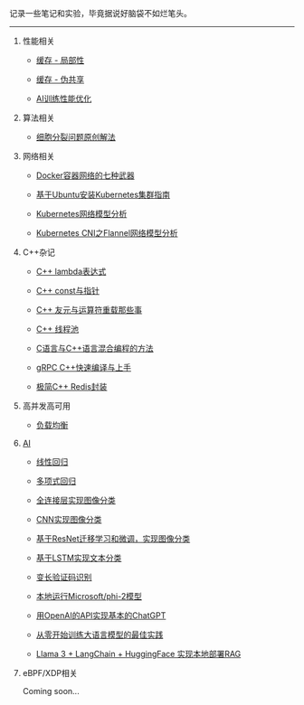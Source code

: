 记录一些笔记和实验，毕竟据说好脑袋不如烂笔头。

---

1. 性能相关
   
   - [缓存 - 局部性](./Performance/Locality_of_reference.md)
   
   - [缓存 - 伪共享](./Performance/False_sharing.md)
      
   - [AI训练性能优化](./Performance/PyTorch_Profiler_TensorBoard.md)
   

2. 算法相关
   
   - [细胞分裂问题原创解法](./Algorithm/Cells_count.md)


3. 网络相关
   
   - [Docker容器网络的七种武器](./Network/Docker_Network.md)

   - [基于Ubuntu安装Kubernetes集群指南](./Network/Kubernetes_Installation.md)
   
   - [Kubernetes网络模型分析](./Network/Kubernetes_Network.md)
   
   - [Kubernetes CNI之Flannel网络模型分析](./Network/Kubernetes_Flannel_Network.md)


4. C++杂记

   - [C++ lambda表达式](./Cpp/Cpp_Lambda.md)
   
   - [C++ const与指针](./Cpp/Cpp_Const_Pointer.md)
   
   - [C++ 友元与运算符重载那些事](./Cpp/Cpp_Friend_Operator.md)

   - [C++ 线程池](./Cpp/Cpp_ThreadPool.md)
  
   - [C语言与C++语言混合编程的方法](./Cpp/Cpp_Mix_C.md)
  
   - [gRPC C++快速编译与上手](./Cpp/Cpp_gRPC.md)
  
   - [极简C++ Redis封装](./Cpp/Cpp_Redis.md)
   

5. 高并发高可用

   - [负载均衡](./Cpp/Cpp_Load_Balance.md)


6. [AI](https://github.com/yuchuanwang/DeepLearning)

   - [线性回归](./PyTorch/01_LinearRegression.md)
   
   - [多项式回归](./PyTorch/02_PolyRegression.md)
   
   - [全连接层实现图像分类](./PyTorch/03_ImageClassificationByFC.md)

   - [CNN实现图像分类](./PyTorch/04_ImageClassificationByCNN.md)
  
   - [基于ResNet迁移学习和微调，实现图像分类](./PyTorch/05_ImageClassificationByResNet.md)
   
   - [基于LSTM实现文本分类](./PyTorch/06_CommentClassificationByLSTM.md)
  
   - [变长验证码识别](https://github.com/yuchuanwang/DeepLearning/blob/main/CaptchaHacker.py)
  
   - [本地运行Microsoft/phi-2模型](./PyTorch/Microsoft-phi-2.md)
  
   - [用OpenAI的API实现基本的ChatGPT](./PyTorch/MiniChatGPT.md)

   - [从零开始训练大语言模型的最佳实践](./PyTorch/Training_LLMs.md)

   - [Llama 3 + LangChain + HuggingFace 实现本地部署RAG](./PyTorch/Llama3_RAG.md)
      

7. eBPF/XDP相关

   Coming soon...
   
